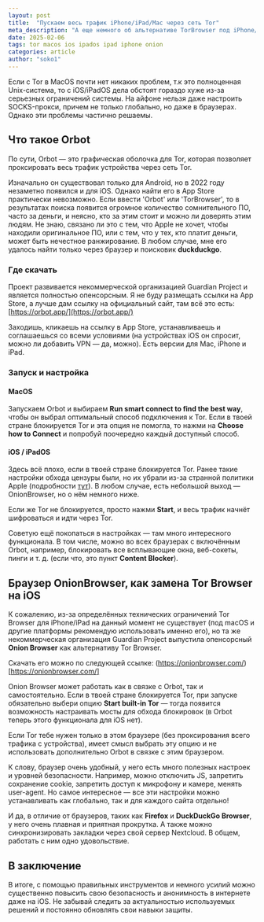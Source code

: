 ```yaml
---
layout: post
title:  "Пускаем весь трафик iPhone/iPad/Mac через сеть Tor"
meta_description: "А еще немного об альтернативе TorBrowser под iPhone/iPad"
date: 2025-02-06
tags: tor macos ios ipados ipad iphone onion
categories: article
author: "soko1"
---
```


Если с Tor в MacOS почти нет никаких проблем, т.к это полноценная Unix-система, то с iOS/iPadOS дела обстоят гораздо хуже из-за серьезных ограничений системы. На айфоне нельзя даже настроить SOCKS-прокси, причем не только глобально, но даже в браузерах. Однако эти проблемы частично решаемы.

## Что такое Orbot

По сути, Orbot — это графическая оболочка для Tor, которая позволяет проксировать весь трафик устройства через сеть Tor.

Изначально он существовал только для Android, но в 2022 году незаметно появился и для iOS. Однако найти его в App Store практически невозможно. Если ввести 'Orbot' или 'TorBrowser', то в результатах поиска появится огромное количество сомнительного ПО, часто за деньги, и неясно, кто за этим стоит и можно ли доверять этим людям. Не знаю, связано ли это с тем, что Apple не хочет, чтобы находили оригинальное ПО, или с тем, что у тех, кто платит деньги, может быть нечестное ранжирование. В любом случае, мне его удалось найти только через браузер и поисковик **duckduckgo**.

### Где скачать

Проект развивается некоммерческой организацией Guardian Project и является полностью опенсорсным. Я не буду размещать ссылки на App Store, а лучше дам ссылку на официальный сайт, там всё это есть: [https://orbot.app/](https://orbot.app/)

Заходишь, кликаешь на ссылку в App Store, устанавливаешь и соглашаешься со всеми условиями (на устройствах iOS он спросит, можно ли добавить VPN — да, можно). Есть версии для Mac, iPhone и iPad.

### Запуск и настройка

#### MacOS

Запускаем Orbot и выбираем **Run smart connect to find the best way**, чтобы он выбрал оптимальный способ подключения к Tor. Если в твоей стране блокируется Tor и эта опция не помогла, то нажми на **Choose how to Connect** и попробуй поочередно каждый доступный способ.

#### iOS / iPadOS

Здесь всё плохо, если в твоей стране блокируется Tor. Ранее такие настройки обхода цензуры были, но их убрали из-за странной политики Apple (подробности [тут](https://github.com/guardianproject/orbot-apple/issues/94#issuecomment-2395047362)). В любом случае, есть небольшой выход — OnionBrowser, но о нём немного ниже.

Если же Tor не блокируется, просто нажми **Start**, и весь трафик начнёт шифроваться и идти через Tor.

Советую ещё покопаться в настройках — там много интересного функционала. В том числе, можно во всех браузерах с включённым Orbot, например, блокировать все всплывающие окна, веб-сокеты, пинги и т. д. (если что, это пункт **Content Blocker**).

## Браузер OnionBrowser, как замена Tor Browser на iOS

К сожалению, из-за определённых технических ограничений Tor Browser для iPhone/iPad на данный момент не существует (под macOS и другие платформы рекомендую использовать именно его), но та же некоммерческая организация Guardian Project выпустила опенсорсный **Onion Browser** как альтернативу Tor Browser. 

Скачать его можно по следующей ссылке: (https://onionbrowser.com/)[https://onionbrowser.com/]

Onion Browser может работать как в связке с Orbot, так и самостоятельно. Если в твоей стране блокируется Tor, при запуске обязательно выбери опцию **Start built-in Tor** — тогда появится возможность настраивать мосты для обхода блокировок (в Orbot теперь этого функционала для iOS нет).

Если Tor тебе нужен только в этом браузере (без проксирования всего трафика с устройства), имеет смысл выбрать эту опцию и не использовать дополнительно Orbot в связке с этим браузером.

К слову, браузер очень удобный, у него есть много полезных настроек и уровней безопасности. Например, можно отключить JS, запретить сохранение cookie, запретить доступ к микрофону и камере, менять user-agent. Но самое интересное — все эти настройки можно устанавливать как глобально, так и для каждого сайта отдельно!

И да, в отличие от браузеров, таких как **Firefox** и **DuckDuckGo Browser**, у него очень плавная и приятная прокрутка. А также можно синхронизировать закладки через свой сервер Nextcloud. В общем, работать с ним одно удовольствие.

## В заключение

В итоге, с помощью правильных инструментов и немного усилий можно существенно повысить свою безопасность и анонимность в интернете даже на iOS. Не забывай следить за актуальностью используемых решений и постоянно обновлять свои навыки защиты. 